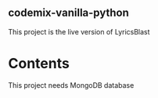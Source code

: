 ## codemix-vanilla-python

This project is the live version of LyricsBlast

# Contents

This project needs MongoDB database
